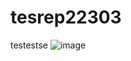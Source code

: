 # tesrep22303
testestse
![image](https://user-images.githubusercontent.com/3674854/203646574-43085b41-4250-4681-883b-debbdc3af527.png)
